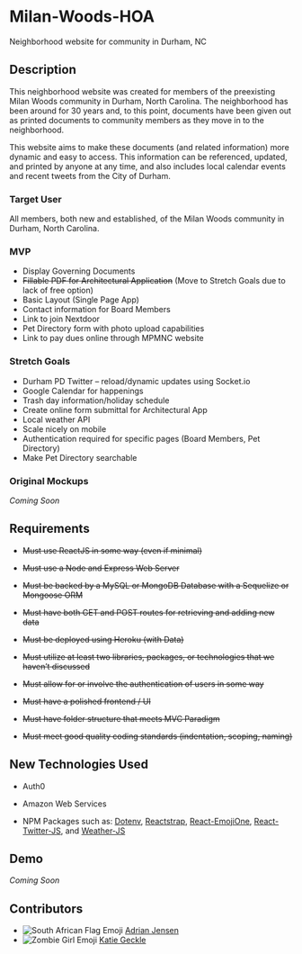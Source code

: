 # Milan-Woods-HOA
Neighborhood website for community in Durham, NC

## Description
This neighborhood website was created for members of the preexisting Milan Woods community in Durham, North Carolina. The neighborhood has been around for 30 years and, to this point, documents have been given out as printed documents to community members as they move in to the neighborhood. 

This website aims to make these documents (and related information) more dynamic and easy to access. This information can be referenced, updated, and printed by anyone at any time, and also includes local calendar events and recent tweets from the City of Durham.

### Target User
All members, both new and established, of the Milan Woods community in Durham, North Carolina.

### MVP
+ Display Governing Documents
+ ~~Fillable PDF for Architectural Application~~ (Move to Stretch Goals due to lack of free option)
+ Basic Layout (Single Page App)
+ Contact information for Board Members
+ Link to join Nextdoor
+ Pet Directory form with photo upload capabilities
+ Link to pay dues online through MPMNC website

### Stretch Goals
+ Durham PD Twitter – reload/dynamic updates using Socket.io
+ Google Calendar for happenings
+ Trash day information/holiday schedule
+ Create online form submittal for Architectural App
+ Local weather API
+ Scale nicely on mobile
+ Authentication required for specific pages (Board Members, Pet Directory)
+ Make Pet Directory searchable

### Original Mockups
*Coming Soon*

## Requirements
+ ~~Must use ReactJS in some way (even if minimal)~~

+ ~~Must use a Node and Express Web Server~~

+ ~~Must be backed by a MySQL or MongoDB Database with a Sequelize or Mongoose ORM~~

+ ~~Must have both GET and POST routes for retrieving and adding new data~~

+ ~~Must be deployed using Heroku (with Data)~~

+ ~~Must utilize at least two libraries, packages, or technologies that we haven’t discussed~~

+ ~~Must allow for or involve the authentication of users in some way~~

+ ~~Must have a polished frontend / UI~~

+ ~~Must have folder structure that meets MVC Paradigm~~

+ ~~Must meet good quality coding standards (indentation, scoping, naming)~~

## New Technologies Used

+ Auth0

+ Amazon Web Services

+ NPM Packages such as: [Dotenv](https://www.npmjs.com/package/dotenv "Dotenv"), [Reactstrap](https://www.npmjs.com/package/reactstrap "Reactstrap"), [React-EmojiOne](https://www.npmjs.com/package/react-emojione "React-EmojiOne"), [React-Twitter-JS](https://www.npmjs.com/package/react-twitter-widgets "React-Twitter-JS"), and [Weather-JS](https://www.npmjs.com/package/weather-js "Weather-JS")

## Demo
*Coming Soon*

## Contributors
+ ![South African Flag Emoji](https://user-images.githubusercontent.com/22947371/28902466-0575c780-77cd-11e7-85aa-0a2693b41b1b.png "Adrian") [Adrian Jensen](https://github.com/katiearina "GitHub - Adrian") 
+ ![Zombie Girl Emoji](https://user-images.githubusercontent.com/22947371/28902467-057ed690-77cd-11e7-98ff-743763d4f48c.png "Katie") [Katie Geckle](https://github.com/katiearina "GitHub - Katie") 
